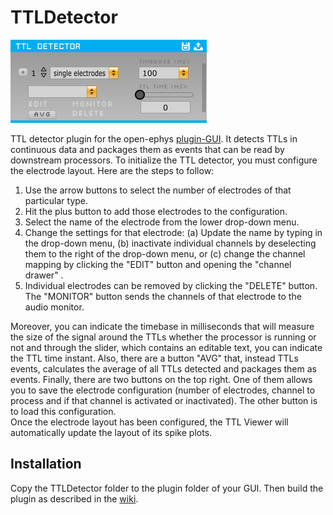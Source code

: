 # TTLDetector
![Plugin image](https://github.com/kensoSolutions/TTLDetector/blob/readme-edit/plugin.jpg "Plugin image")    

TTL detector plugin for the open-ephys [plugin-GUI](https://github.com/open-ephys/plugin-GUI/ "pluguin-GUI"). It detects TTLs in continuous data and packages them as events that can be read by downstream processors.
To initialize the TTL detector, you must configure the electrode layout. Here are the steps to follow:  
1. Use the arrow buttons to select the number of electrodes of that particular type.
2. Hit the plus button to add those electrodes to the configuration.
3. Select the name of the electrode from the lower drop-down menu.
4. Change the settings for that electrode: (a) Update the name by typing in the drop-down menu, (b) inactivate individual channels by deselecting them to the right of the drop-down menu, or (c) change the channel mapping by clicking the "EDIT" button and opening the "channel drawer" .
5. Individual electrodes can be removed by clicking the "DELETE" button. The "MONITOR" button sends the channels of that electrode to the audio monitor.  

Moreover, you can indicate the timebase in milliseconds that will measure the size of the signal around the TTLs whether the processor is running or not and through the slider, which contains an editable text, you can indicate the TTL time instant. Also, there are a button "AVG" that, instead TTLs events, calculates the average of all TTLs detected and packages them as events. Finally, there are two buttons on the top right. One of them allows you to save the electrode configuration (number of electrodes, channel to process and if that channel is activated or inactivated). The other button is to load this configuration.  
Once the electrode layout has been configured, the TTL Viewer will automatically update the layout of its spike plots.
## Installation
Copy the TTLDetector folder to the plugin folder of your GUI. Then build the plugin as described in the [wiki](https://open-ephys.atlassian.net/wiki/spaces/OEW/pages/491544/Installation "wiki").
